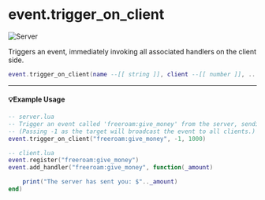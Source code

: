 # event.trigger_on_client

![Server](https://img.shields.io/badge/Server-00FF2C)

Triggers an event, immediately invoking all associated handlers on the client side.

```lua
event.trigger_on_client(name --[[ string ]], client --[[ number ]], ...)
```

---

#### 💡Example Usage

```lua
-- server.lua
-- Trigger an event called 'freeroam:give_money' from the server, sending $1000 to a specific client.
-- (Passing -1 as the target will broadcast the event to all clients.)
event.trigger_on_client("freeroam:give_money", -1, 1000)

-- client.lua
event.register("freeroam:give_money")
event.add_handler("freeroam:give_money", function(_amount)

    print("The server has sent you: $".._amount)
end)
```